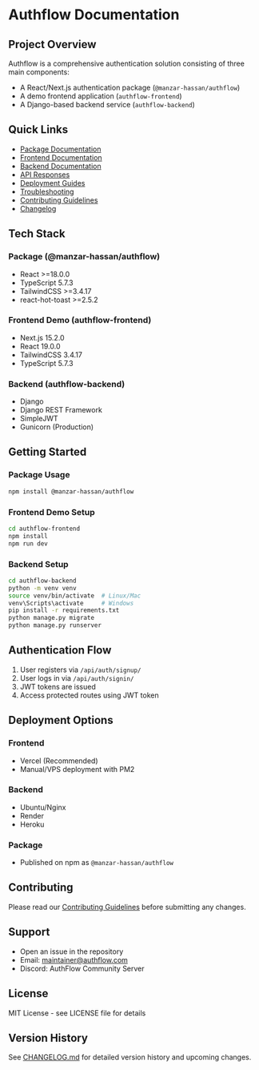 # Authflow Documentation

## Project Overview
Authflow is a comprehensive authentication solution consisting of three main components:
- A React/Next.js authentication package (`@manzar-hassan/authflow`)
- A demo frontend application (`authflow-frontend`)
- A Django-based backend service (`authflow-backend`)

## Quick Links
- [Package Documentation](./PACKAGE.md)
- [Frontend Documentation](./FRONTEND.md)
- [Backend Documentation](./BACKEND.md)
- [API Responses](./API_RESPONSES.md)
- [Deployment Guides](./DEPLOYMENT.md)
- [Troubleshooting](./TROUBLESHOOTING.md)
- [Contributing Guidelines](./CONTRIBUTING.md)
- [Changelog](./CHANGELOG.md)

## Tech Stack

### Package (@manzar-hassan/authflow)
- React >=18.0.0
- TypeScript 5.7.3
- TailwindCSS >=3.4.17
- react-hot-toast >=2.5.2

### Frontend Demo (authflow-frontend)
- Next.js 15.2.0
- React 19.0.0
- TailwindCSS 3.4.17
- TypeScript 5.7.3

### Backend (authflow-backend)
- Django
- Django REST Framework
- SimpleJWT
- Gunicorn (Production)

## Getting Started

### Package Usage
```bash
npm install @manzar-hassan/authflow
```

### Frontend Demo Setup
```bash
cd authflow-frontend
npm install
npm run dev
```

### Backend Setup
```bash
cd authflow-backend
python -m venv venv
source venv/bin/activate  # Linux/Mac
venv\Scripts\activate     # Windows
pip install -r requirements.txt
python manage.py migrate
python manage.py runserver
```

## Authentication Flow
1. User registers via `/api/auth/signup/`
2. User logs in via `/api/auth/signin/`
3. JWT tokens are issued
4. Access protected routes using JWT token

## Deployment Options

### Frontend
- Vercel (Recommended)
- Manual/VPS deployment with PM2

### Backend
- Ubuntu/Nginx
- Render
- Heroku

### Package
- Published on npm as `@manzar-hassan/authflow`

## Contributing
Please read our [Contributing Guidelines](./CONTRIBUTING.md) before submitting any changes.

## Support
- Open an issue in the repository
- Email: maintainer@authflow.com
- Discord: AuthFlow Community Server

## License
MIT License - see LICENSE file for details

## Version History
See [CHANGELOG.md](./CHANGELOG.md) for detailed version history and upcoming changes.